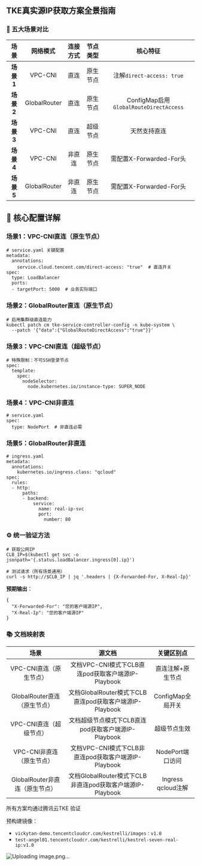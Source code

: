 

## TKE真实源IP获取方案全景指南

### 🧩 五大场景对比


|**场景**|**网络模式**|**连接方式**|**节点类型**|**核心特征**|
|:-:|:-:|:-:|:-:|:-:|
|**场景1**|VPC-CNI|直连|原生节点|注解`direct-access: true`|
|**场景2**|GlobalRouter|直连|原生节点|ConfigMap启用`GlobalRouteDirectAccess`|
|**场景3**|VPC-CNI|直连|超级节点|天然支持直连|
|**场景4**|VPC-CNI|非直连|原生节点|需配置X-Forwarded-For头|
|**场景5**|GlobalRouter|非直连|原生节点|需配置X-Forwarded-For头|

## 🔧 核心配置详解

### 场景1：VPC-CNI直连（原生节点）
```
# service.yaml 关键配置
metadata:
  annotations:
    service.cloud.tencent.com/direct-access: "true"  # 直连开关
spec:
  type: LoadBalancer
  ports:
  - targetPort: 5000  # 业务实际端口
```

### 场景2：GlobalRouter直连（原生节点）

```
# 启用集群级直连能力
kubectl patch cm tke-service-controller-config -n kube-system \
  --patch '{"data":{"GlobalRouteDirectAccess":"true"}}'
```

### 场景3：VPC-CNI直连（超级节点）

```
# 特殊限制：不可SSH登录节点
spec:
  template:
    spec:
      nodeSelector:
        node.kubernetes.io/instance-type: SUPER_NODE
```

### 场景4：VPC-CNI非直连
```
# service.yaml
spec:
  type: NodePort  # 非直连必需
```

### 场景5：GlobalRouter非直连

```
# ingress.yaml
metadata:
  annotations:
    kubernetes.io/ingress.class: "qcloud"
spec:
  rules:
  - http:
      paths:
      - backend:
          service:
            name: real-ip-svc
            port: 
              number: 80
```

### ⚙️ 统一验证方法
```
# 获取公网IP
CLB_IP=$(kubectl get svc -o jsonpath='{.status.loadBalancer.ingress[0].ip}')

# 测试请求（所有场景通用）
curl -s http://$CLB_IP | jq '.headers | {X-Forwarded-For, X-Real-Ip}'
```

**预期输出**：
```
{
  "X-Forwarded-For": "您的客户端源IP",
  "X-Real-Ip": "您的客户端源IP"
}
```

### 📚 文档映射表

|**场景**|**源文档**|**关键区别点**|
|:-:|:-:|:-:|
|VPC-CNI直连（原生节点）|文档VPC-CNI模式下CLB直连pod获取客户端源IP-Playbook|直连注解+原生节点|
|GlobalRouter直连（原生节点）|文档GlobalRouter模式下CLB直连pod获取客户端源IP-Playbook|ConfigMap全局开关|
|VPC-CNI直连（超级节点）|文档超级节点模式下CLB直连pod获取客户端源IP-Playbook|超级节点生效|
|VPC-CNI非直连（原生节点）|文档VPC-CNI模式下CLB非直连pod获取客户端源IP-Playbook|NodePort端口访问|
|GlobalRouter非直连（原生节点）|文档GlobalRouter模式下CLB非直连pod获取客户端源IP-Playbook|Ingress qcloud注解|

所有方案均通过腾讯云TKE 验证

预构建镜像：
- `vickytan-demo.tencentcloudcr.com/kestrelli/images：v1.0`
- `test-angel01.tencentcloudcr.com/kestrelli/kestrel-seven-real-ip:v1.0`

![Uploading image.png…]()
